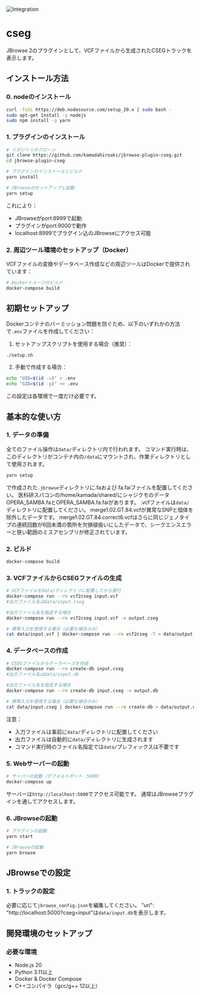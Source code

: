 ![Integration](https://github.com/GMOD/jbrowse-plugin-template/workflows/Integration/badge.svg?branch=main)

# cseg

JBrowse 2のプラグインとして、VCFファイルから生成されたCSEGトラックを表示します。

## インストール方法

### 0. nodeのインストール

```bash
curl -fsSL https://deb.nodesource.com/setup_20.x | sudo bash -
sudo apt-get install -y nodejs
sudo npm install -g yarn
```

### 1. プラグインのインストール

```bash
# リポジトリのクローン
git clone https://github.com/kamadahiroaki/jbrowse-plugin-cseg.git
cd jbrowse-plugin-cseg

# プラグインのインストールとビルド
yarn install

# JBrowseのセットアップと起動
yarn setup
```

これにより：
- JBrowseがport:8999で起動
- プラグインがport:9000で動作
- localhost:8999でプラグイン込のJBrowseにアクセス可能

### 2. 周辺ツール環境のセットアップ（Docker）

VCFファイルの変換やデータベース作成などの周辺ツールはDockerで提供されています：

```bash
# Dockerイメージのビルド
docker-compose build
```

## 初期セットアップ

Dockerコンテナのパーミッション問題を防ぐため、以下のいずれかの方法で`.env`ファイルを作成してください：

1. セットアップスクリプトを使用する場合（推奨）：
```bash
./setup.sh
```

2. 手動で作成する場合：
```bash
echo "UID=$(id -u)" > .env
echo "GID=$(id -g)" >> .env
```

この設定は各環境で一度だけ必要です。

## 基本的な使い方

### 1. データの準備

全てのファイル操作は`data/`ディレクトリ内で行われます。
コマンド実行時は、このディレクトリがコンテナ内の`/data`にマウントされ、作業ディレクトリとして使用されます。
```bash
yarn setup
```
で作成された`.jbrowse`ディレクトリに.faおよび.fa.faiファイルを配置してください。
医科研スパコンの/home/kamada/shared/にシャジクモのデータOPERA_SAMBA.faとOPERA_SAMBA.fa.faiがあります。
.vcfファイルは`data/`ディレクトリに配置してください。
merge1.02.GT.84.vcfが異常なSNPと個体を除外したデータです。
merge1.02.GT.84.correct6.vcfはさらに同じジェノタイプの連続回数が6回未満の箇所を欠損値扱いにしたデータで、シークエンスエラーと狭い範囲のミスアセンブリが修正されています。


### 2. ビルド

```bash
docker-compose build
```

### 3. VCFファイルからCSEGファイルの生成

```bash
# VCFファイルをdata/ディレクトリに配置してから実行
docker-compose run --rm vcf2cseg input.vcf
#出力ファイル名はdata/input.cseg

#出力ファイル名を指定する場合
docker-compose run --rm vcf2cseg input.vcf -o output.cseg

# 標準入力を使用する場合（必要な場合のみ）
cat data/input.vcf | docker-compose run --rm vcf2cseg -T > data/output.cseg
```

### 4. データベースの作成

```bash
# CSEGファイルからデータベースを作成
docker-compose run --rm create-db input.cseg
#出力ファイル名はdata/input.db

#出力ファイル名を指定する場合
docker-compose run --rm create-db input.cseg -o output.db

# 標準入力を使用する場合（必要な場合のみ）
cat data/input.cseg | docker-compose run --rm create-db > data/output.db
```

注意：
- 入力ファイルは事前に`data/`ディレクトリに配置してください
- 出力ファイルは自動的に`data/`ディレクトリに生成されます
- コマンド実行時のファイル名指定では`data/`プレフィックスは不要です

### 5. Webサーバーの起動

```bash
# サーバーの起動（デフォルトポート：5000）
docker-compose up
```

サーバーは`http://localhost:5000`でアクセス可能です。
通常はJBrowseプラグインを通してアクセスします。

### 6. JBrowseの起動

```bash
# プラグインの起動
yarn start

# JBrowseの起動
yarn browse
```


## JBrowseでの設定

### 1. トラックの設定

必要に応じて`jbrowse_config.json`を編集してください。
"uri": "http://localhost:5000?cseg=input"は`data/input.db`を表示します。

## 開発環境のセットアップ

### 必要な環境

- Node.js 20
- Python 3.11以上
- Docker & Docker Compose
- C++コンパイラ（gcc/g++ 12以上）